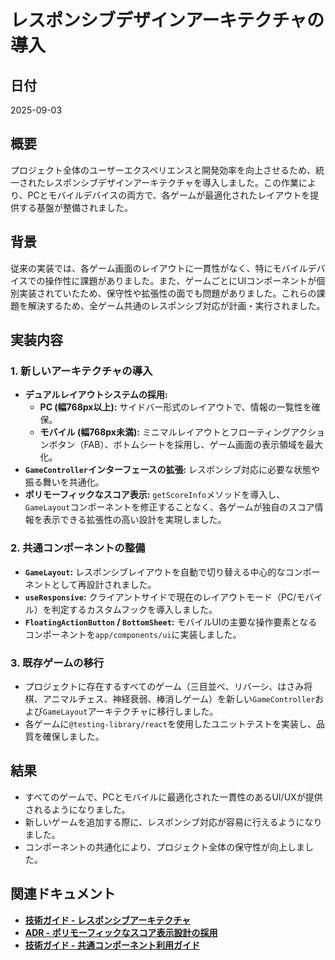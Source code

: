 # レスポンシブデザインアーキテクチャの導入

## 日付

2025-09-03

## 概要

プロジェクト全体のユーザーエクスペリエンスと開発効率を向上させるため、統一されたレスポンシブデザインアーキテクチャを導入しました。この作業により、PCとモバイルデバイスの両方で、各ゲームが最適化されたレイアウトを提供する基盤が整備されました。

## 背景

従来の実装では、各ゲーム画面のレイアウトに一貫性がなく、特にモバイルデバイスでの操作性に課題がありました。また、ゲームごとにUIコンポーネントが個別実装されていたため、保守性や拡張性の面でも問題がありました。これらの課題を解決するため、全ゲーム共通のレスポンシブ対応が計画・実行されました。

## 実装内容

### 1. 新しいアーキテクチャの導入

-   **デュアルレイアウトシステムの採用:**
    -   **PC (幅768px以上):** サイドバー形式のレイアウトで、情報の一覧性を確保。
    -   **モバイル (幅768px未満):** ミニマルレイアウトとフローティングアクションボタン（FAB）、ボトムシートを採用し、ゲーム画面の表示領域を最大化。
-   **`GameController`インターフェースの拡張:** レスポンシブ対応に必要な状態や振る舞いを共通化。
-   **ポリモーフィックなスコア表示:** `getScoreInfo`メソッドを導入し、`GameLayout`コンポーネントを修正することなく、各ゲームが独自のスコア情報を表示できる拡張性の高い設計を実現しました。

### 2. 共通コンポーネントの整備

-   **`GameLayout`:** レスポンシブレイアウトを自動で切り替える中心的なコンポーネントとして再設計されました。
-   **`useResponsive`:** クライアントサイドで現在のレイアウトモード（PC/モバイル）を判定するカスタムフックを導入しました。
-   **`FloatingActionButton` / `BottomSheet`:** モバイルUIの主要な操作要素となるコンポーネントを`app/components/ui`に実装しました。

### 3. 既存ゲームの移行

-   プロジェクトに存在するすべてのゲーム（三目並べ、リバーシ、はさみ将棋、アニマルチェス、神経衰弱、棒消しゲーム）を新しい`GameController`および`GameLayout`アーキテクチャに移行しました。
-   各ゲームに`@testing-library/react`を使用したユニットテストを実装し、品質を確保しました。

## 結果

-   すべてのゲームで、PCとモバイルに最適化された一貫性のあるUI/UXが提供されるようになりました。
-   新しいゲームを追加する際に、レスポンシブ対応が容易に行えるようになりました。
-   コンポーネントの共通化により、プロジェクト全体の保守性が向上しました。

## 関連ドキュメント

-   **[技術ガイド - レスポンシブアーキテクチャ](../rules/technical-guide-responsive-architecture.md)**
-   **[ADR - ポリモーフィックなスコア表示設計の採用](../decisions/2025-09-03_polymorphic-score-display-design.md)**
-   **[技術ガイド - 共通コンポーネント利用ガイド](../rules/technical-guide-common-components.md)**
